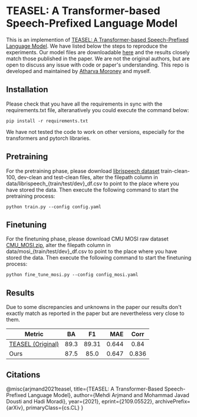 # TEASEL: A Transformer-based Speech-Prefixed Language Model

This is an implemention of [TEASEL: A Transformer-based Speech-Prefixed Language Model](https://arxiv.org/pdf/2109.05522.pdf). We have listed below the steps to reproduce the experiments. Our model files are downloadable [here](https://drive.google.com/drive/folders/1mjfqjuDjceBWaE-IU4Xh0tKpOtX9y30g?usp=sharing) and the results closely match those published in the paper. We are not the original authors, but are open to discuss any issue with code or paper's understanding. This repo is developed and maintained by [Atharva Moroney](https://github.com/ath-08) and myself.

## Installation

Please check that you have all the requirements in sync with the requirements.txt file, alteranatively you could execute the command below:

```
pip install -r requirements.txt
```

We have not tested the code to work on other versions, especially for the transformers and pytorch libraries.

## Pretraining

For the pretraining phase, please download [librispeech dataset](https://www.openslr.org/12/) train-clean-100, dev-clean and test-clean files, alter the filepath column in data/librispeech_{train/test/dev}_df.csv to point to the place where you have stored the data. Then execute the following command to start the pretraining process:

```
python train.py --config config.yaml
```

## Finetuning

For the finetuning phase, please download CMU MOSI raw dataset [CMU_MOSI.zip](http://immortal.multicomp.cs.cmu.edu/raw_datasets/), alter the filepath column in data/mosi_{train/test/dev}_df.csv to point to the place where you have stored the data. Then execute the following command to start the finetuning process:

```
python fine_tune_mosi.py --config config_mosi.yaml
```

## Results

Due to some discrepancies and unknowns in the paper our results don't exactly match as reported in the paper but are nevertheless very close to them. 

| Metric      | BA    | F1   | MAE  | Corr  |
| ---------- |:------:| :----:|-----:| :-----:|
| [TEASEL (Original)](https://arxiv.org/pdf/2109.05522.pdf)  | 89.3  | 89.31| 0.644| 0.84	|
| Ours        | 87.5  | 85.0 | 0.647| 0.836 |


## Citations

@misc{arjmand2021teasel,
      title={TEASEL: A Transformer-Based Speech-Prefixed Language Model}, 
      author={Mehdi Arjmand and Mohammad Javad Dousti and Hadi Moradi},
      year={2021},
      eprint={2109.05522},
      archivePrefix={arXiv},
      primaryClass={cs.CL}
}
